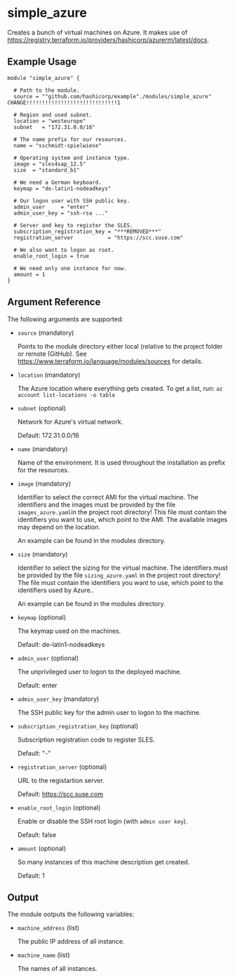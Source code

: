 # simple_azure

Creates a bunch of virtual machines on Azure.
It makes use of https://registry.terraform.io/providers/hashicorp/azurerm/latest/docs.


## Example Usage

```
module "simple_azure" {

  # Path to the module.
  source = ""github.com/hashicorp/example"./modules/simple_azure" CHANGE!!!!!!!!!!!!!!!!!!!!!!!!!!!!!1
  
  # Region and used subnet.
  location = "westeurope"
  subnet   = "172.31.0.0/16"
  
  # The name prefix for our resources.
  name = "sschmidt-spielwiese"

  # Operating system and instance type.
  image = "sles4sap_12.5"
  size  = "standard_b1"

  # We need a German keyboard.
  keymap = "de-latin1-nodeadkeys"

  # Our logon user with SSH public key.
  admin_user     = "enter"
  admin_user_key = "ssh-rsa ..." 

  # Server and key to register the SLES.
  subscription_registration_key = "***REMOVED***"
  registration_server           = "https://scc.suse.com"

  # We also want to logon as root.
  enable_root_login = true

  # We need only one instance for now.
  amount = 1
}
```

## Argument Reference

The following arguments are supported:

* `source` (mandatory) 

   Points to the module directory either local (relative to the project folder or remote (GitHub).
   See https://www.terraform.io/language/modules/sources for details.

* `location`  (mandatory)
  
   The Azure location where everything gets created. To get a list, run: `az account list-locations -o table`
  
* `subnet`  (optional)

  Network for Azure's virtual network.

  Default: 172.31.0.0/16

* `name` (mandatory)  

  Name of the environment. It is used throughout the installation as prefix for the resources.

* `image` (mandatory)

  Identifier to select the correct AMI for the virtual machine.
  The identifiers and the images must be provided by the file `images_azure.yaml`in the project root directory! 
  This file must contain the identifiers you want to use, which point to the AMI. The available images may depend on the location.

  An example can be found in the modules directory.

* `size` (mandatory)

  Identifier to select the sizing for the virtual machine. 
  The identifiers must be provided by the file `sizing_azure.yaml` in the project root directory! 
  The file must contain the identifiers you want to use, which point to the identifiers used by Azure.. 

  An example can be found in the modules directory.

* `keymap` (optional)

  The keymap used on the machines.

  Default: de-latin1-nodeadkeys

* `admin_user` (optional)

  The unprivileged user to logon to the deployed machine.
   
  Default: enter 

* `admin_user_key` (mandatory)
   
  The SSH public key for the admin user to logon to the machine.

* `subscription_registration_key` (optional)
   
  Subscription registration code to register SLES.
  
  Default: "-"
  
* `registration_server` (optional)

  URL to the registartion server.
   
  Default:      https://scc.suse.com
   
* `enable_root_login` (optional)

  Enable or disable the SSH root login (with `admin user key`).
  
  Default:      false 
  
* `amount` (optional)

  So many instances of this machine description get created.
   
  Default:      1 


## Output

The module ootputs the following variables:

* `machine_address` (list)

   The public IP address of all instance.

* `machine_name` (list)

   The names of all instances.
